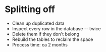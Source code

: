 # Splitting off

<!-- %% svg-grid: none -->

* Clean up duplicated data
* Inspect every row in the database -- twice
* Delete them if they don't belong
* Rebuild the tables to reclaim the space
* Process time: ca 2 months

